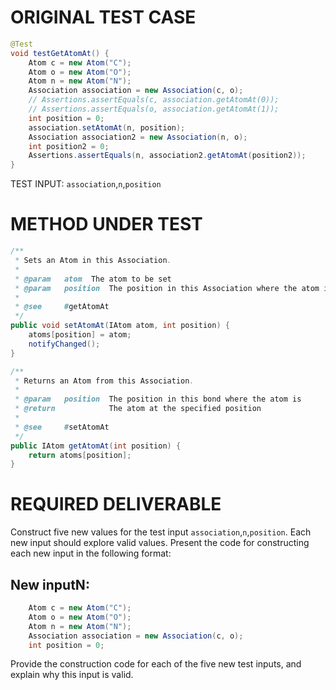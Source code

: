 # ORIGINAL TEST CASE
```java
@Test
void testGetAtomAt() {
    Atom c = new Atom("C");
    Atom o = new Atom("O");
    Atom n = new Atom("N");
    Association association = new Association(c, o);
    // Assertions.assertEquals(c, association.getAtomAt(0));
    // Assertions.assertEquals(o, association.getAtomAt(1));
    int position = 0;
    association.setAtomAt(n, position);
    Association association2 = new Association(n, o);
    int position2 = 0;
    Assertions.assertEquals(n, association2.getAtomAt(position2));
}

```
TEST INPUT: `association`,`n`,`position`


# METHOD UNDER TEST
```java
/**
 * Sets an Atom in this Association.
 *
 * @param   atom  The atom to be set
 * @param   position  The position in this Association where the atom is to be inserted
 *
 * @see     #getAtomAt
 */
public void setAtomAt(IAtom atom, int position) {
    atoms[position] = atom;
    notifyChanged();
}

/**
 * Returns an Atom from this Association.
 *
 * @param   position  The position in this bond where the atom is
 * @return            The atom at the specified position
 *
 * @see     #setAtomAt
 */
public IAtom getAtomAt(int position) {
    return atoms[position];
}

```


# REQUIRED DELIVERABLE
Construct five new values for the test input `association`,`n`,`position`. Each new input should explore valid values. Present the code for constructing each new input in the following format:
## New inputN:
```java
    Atom c = new Atom("C");
    Atom o = new Atom("O");
    Atom n = new Atom("N");
    Association association = new Association(c, o);
    int position = 0;
```

Provide the construction code for each of the five new test inputs, and explain why this input is valid. 